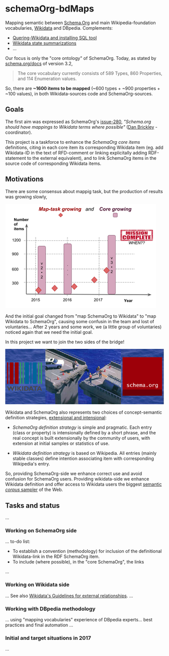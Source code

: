 # schemaOrg-bdMaps

Mapping semantic between [Schema.Org](http://schema.org) and main Wikipedia-foundation vocabularies, [Wikidata](http://wikidata.org) and DBpedia. Complements:

* [Quering-Wikidata and installing SQL tool](docs/quering-Wikidata.md)
* [Wikidata state summarizations](docs/reports.md)
* ...

Our focus is only the "core ontology" of SchemaOrg. Today, as stated by [schema.org/docs](http://schema.org/docs/schemas.html) of version 3.2,

> The core vocabulary currently consists of 589 Types, 860 Properties, and 114 Enumeration values.

So, there are **~1600 items to be mapped** (~600 types + ~900 properties + ~100 values), in both Wikidata-sources code and SchemaOrg-sources.

## Goals
The first aim was expressed as SchemaOrg's [issue-280](https://github.com/schemaorg/schemaorg/issues/280), *"Schema.org should have mappings to Wikidata terms where possible"* ([Dan Brickley](https://github.com/danbri) - coordinator).

This project is a taskforce to enhance the *SchemaOrg core items* definitions, citing in each core item its corresponding Wikidata item (eg. add Wikidata-ID in the text of RFD-comment or linking explicitally adding RDF-statement to the external equivalent), and to link SchemaOrg items in the source code of corresponding Wikidata items.

## Motivations

There are some consensus about mappig task, but the production of results was growing slowly,

![](assets/taskAim-480px.png)

And the initial goal changed from "map SchemaOrg to Wikidata" to "map Wikidata to SchemaOrg", causing some confusin in the team and lost of voluntaries... After 2 years and some work, we (a little group of voluntaries) noticed again that we need the initial goal.

In this project we want to join the two sides of the bridge!

![](assets/Wd2Sc-bridge-fail.jpg)

Wikidata and SchemaOrg also represents two choices of concept-semantic definition strategies, [extensional and intensional](https://en.wikipedia.org/wiki/Extensional_and_intensional_definitions):

* *SchemaOrg definition strategy* is simple and pragmatic. Each entry (class or property) is intensionally defined by a short  phrase, and the real concept is built extensionally by the community of users, with extension at initial samples or statistics of use.

* *Wikidata definition strategy* is based on Wikipedia. All entries (mainly stable classes) define intention associating item with corresponding Wikipedia's entry.

So, providing SchemaOrg-side we enhance correct use and avoid confusion for SchemaOrg users.  Providing wikidata-side we enhance Wikidata definition and offer access to Wikidata users the biggest [semantic *corpus* sampler](https://en.wikipedia.org/wiki/Corpus_linguistics) of the Web.

## Tasks and status
...

### Working on SchemaOrg side
... to-do list:

* To establish a convention (methodology) for inclusion of the definitional Wikidata-link in the RDF SchemaOrg item.
* To include (where possible), in the "core SchemaOrg", the links

...

### Working on Wikidata side
...
See  also [Wikidata's Guidelines for external relationships](https://www.wikidata.org/wiki/Help:Statements/Guidelines_for_external_relationships#schema_case).
...

### Working with DBpedia methodology

... using "mapping vocabularies"  experience of DBpedia experts... best practices and final automation ...

### Initial and target situations in 2017
...
